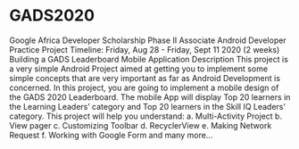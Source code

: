 # GADS2020
Google Africa Developer Scholarship Phase II
Associate Android Developer Practice Project
Timeline: Friday, Aug 28 - Friday, Sept 11 2020 (2 weeks)
Building a GADS Leaderboard Mobile Application
Description
This project is a very simple Android Project aimed at getting you to implement some simple
concepts that are very important as far as Android Development is concerned.
In this project, you are going to implement a mobile design of the GADS 2020 Leaderboard.
The mobile App will display Top 20 learners in the Learning Leaders’ category and Top 20 learners
in the Skill IQ Leaders’ category.
This project will help you understand:
a. Multi-Activity Project
b. View pager
c. Customizing Toolbar
d. RecyclerView
e. Making Network Request
f. Working with Google Form and many more...
